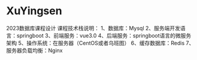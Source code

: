 # XuYingsen
2023数据库课程设计
课程技术栈说明：
1、数据库：Mysql
2、服务端开发语言：springboot
3、前端服务：vue3.0
4、后端服务：springboot语言的微服务架构
5、操作系统：在服务器（CentOS或者乌班图）
6、缓存数据库：Redis
7、服务器负载均衡：Nginx
